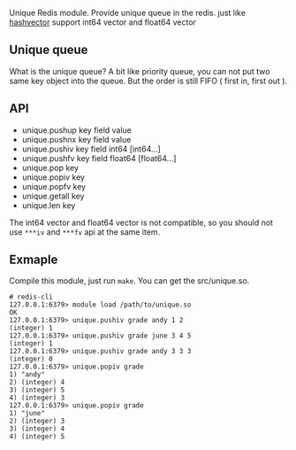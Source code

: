  Unique
Redis module. Provide unique queue in the redis.
just like [hashvector](https://github.com/neverlee/hashvector) support int64 vector and float64 vector

## Unique queue
What is the unique queue? A bit like priority queue, you can not  put two same key object into the queue. But the order is still FIFO ( first in, first out ).

## API
* unique.pushup key field value
* unique.pushnx key field value
* unique.pushiv key field int64 [int64...]
* unique.pushfv key field float64 [float64...]
* unique.pop key
* unique.popiv key
* unique.popfv key
* unique.getall key
* unique.len key

The int64 vector and float64 vector is not compatible, so you should not use `***iv` and `***fv` api at the same item.

## Exmaple
Compile this module, just run `make`. You can get the src/unique.so.
```
# redis-cli
127.0.0.1:6379> module load /path/to/unique.so
OK
127.0.0.1:6379> unique.pushiv grade andy 1 2
(integer) 1
127.0.0.1:6379> unique.pushiv grade june 3 4 5
(integer) 1
127.0.0.1:6379> unique.pushiv grade andy 3 3 3
(integer) 0
127.0.0.1:6379> unique.popiv grade
1) "andy"
2) (integer) 4
3) (integer) 5
4) (integer) 3
127.0.0.1:6379> unique.popiv grade
1) "june"
2) (integer) 3
3) (integer) 4
4) (integer) 5
```
